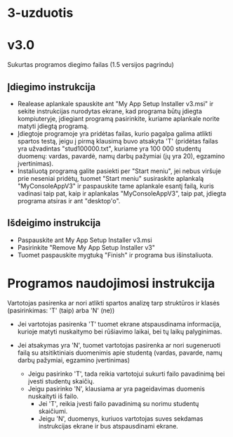 # 3-uzduotis

# v3.0
Sukurtas programos diegimo failas (1.5 versijos pagrindu)

## Įdiegimo instrukcija
- Realease aplankale spauskite ant "My App Setup Installer v3.msi" ir sekite instrukcijas nurodytas ekrane, kad programa būtų įdiegta kompiuteryje, įdiegiant programą pasirinkite, kuriame aplankale norite matyti įdiegtą programą.
- Įdiegtoje programoje yra pridėtas failas, kurio pagalpa galima atlikti spartos testą, jeigu į pirmą klausimą buvo atsakyta 'T' (pridėtas failas yra užvadintas "stud100000.txt", kuriame yra 100 000 studentų duomenų: vardas, pavardė, namų darbų pažymiai (jų yra 20), egzamino įvertinimas).
- Instaliuotą programą galite pasiekti per "Start meniu", jei nebus viršuje prie neseniai pridėtų, tuomet "Start meniu" susiraskite aplankalą "MyConsoleAppV3" ir paspauskite tame aplankale esantį failą, kuris vadinasi taip pat, kaip ir aplankalas "MyConsoleAppV3", taip pat, įdiegta programa atsiras ir ant "desktop'o".

## Išdeigimo instrukcija
- Paspauskite ant My App Setup Installer v3.msi
- Pasirinkite "Remove My App Setup Installer v3"
- Tuomet paspauskite mygtuką "Finish" ir programa bus išinstaliuota.

# Programos naudojimosi instrukcija

Vartotojas pasirenka ar nori atlikti spartos analizę tarp struktūros ir klasės (pasirinkimas: 'T' (taip) arba 'N' (ne))

- Jei vartotojas pasirenka 'T' tuomet ekrane atspausdinama informacija, kurioje matyti nuskaitymo bei rūšiavimo laikai, bei tų laikų palyginimas.

- Jei atsakymas yra 'N', tuomet vartotojas pasirenka ar nori sugeneruoti failą su atsitiktiniais duomenimis apie studentą (vardas, pavarde, namų darbų pažymiai, egzamino įvertinimas)
    - Jeigu pasirinko 'T', tada reikia vartotojui sukurti failo pavadinimą bei įvesti studentų skaičių.
    - Jeigu pasirinko 'N', klausiama ar yra pageidavimas duomenis nuskaityti iš failo.
        - Jei 'T', reikia įvesti failo pavadinimą su norimu studentų skaičiumi.
        - Jeigu 'N', duomenys, kuriuos vartotojas suves sekdamas instrukcijas ekrane ir bus atspausdinami ekrane. 
